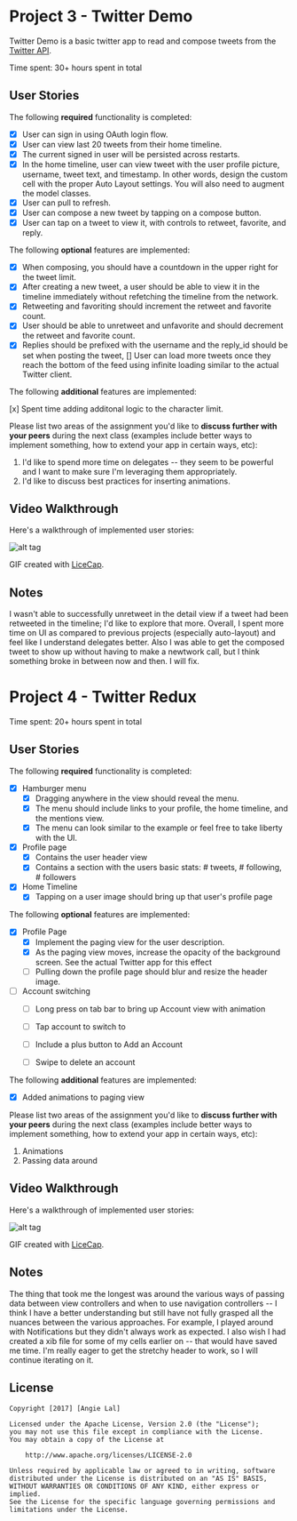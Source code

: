 # Project 3 - Twitter Demo

Twitter Demo is a basic twitter app to read and compose tweets from the [Twitter API](https://apps.twitter.com/).

Time spent: 30+ hours spent in total

## User Stories

The following **required** functionality is completed:

- [x] User can sign in using OAuth login flow.
- [x] User can view last 20 tweets from their home timeline.
- [x] The current signed in user will be persisted across restarts.
- [x] In the home timeline, user can view tweet with the user profile picture, username, tweet text, and timestamp.  In other words, design the custom cell with the proper Auto Layout settings.  You will also need to augment the model classes.
- [x] User can pull to refresh.
- [x] User can compose a new tweet by tapping on a compose button.
- [x] User can tap on a tweet to view it, with controls to retweet, favorite, and reply.

The following **optional** features are implemented:

- [x] When composing, you should have a countdown in the upper right for the tweet limit.
- [x] After creating a new tweet, a user should be able to view it in the timeline immediately without refetching the timeline from the network.
- [x] Retweeting and favoriting should increment the retweet and favorite count.
- [x] User should be able to unretweet and unfavorite and should decrement the retweet and favorite count.
- [x] Replies should be prefixed with the username and the reply_id should be set when posting the tweet,
[] User can load more tweets once they reach the bottom of the feed using infinite loading similar to the actual Twitter client.

The following **additional** features are implemented:

[x] Spent time adding additonal logic to the character limit. 

Please list two areas of the assignment you'd like to **discuss further with your peers** during the next class (examples include better ways to implement something, how to extend your app in certain ways, etc):

1. I'd like to spend more time on delegates -- they seem to be powerful and I want to make sure I'm leveraging them appropriately.
2. I'd like to discuss best practices for inserting animations.

## Video Walkthrough

Here's a walkthrough of implemented user stories:

![alt tag](https://raw.githubusercontent.com/anjlal/twitterdemo/master/twitterdemo.gif)

GIF created with [LiceCap](http://www.cockos.com/licecap/).

## Notes

I wasn't able to successfully unretweet in the detail view if a tweet had been retweeted in the timeline; I'd like to explore that more. Overall, I spent more time on UI as compared to previous projects (especially auto-layout) and feel like I understand delegates better. Also I was able to get the composed tweet to show up without having to make a newtwork call, but I think something broke in between now and then. I will fix.

# Project 4 - Twitter Redux

Time spent: 20+ hours spent in total

## User Stories

The following **required** functionality is completed:

- [x] Hamburger menu
   - [x] Dragging anywhere in the view should reveal the menu.
   - [x] The menu should include links to your profile, the home timeline, and the mentions view.
   - [x] The menu can look similar to the example or feel free to take liberty with the UI.
- [x] Profile page
   - [x] Contains the user header view
   - [x] Contains a section with the users basic stats: # tweets, # following, # followers
- [x] Home Timeline
   - [x] Tapping on a user image should bring up that user's profile page

The following **optional** features are implemented:

- [x] Profile Page
   - [x] Implement the paging view for the user description.
   - [x] As the paging view moves, increase the opacity of the background screen. See the actual Twitter app for this effect
   - [ ] Pulling down the profile page should blur and resize the header image.
- [ ] Account switching
   - [ ] Long press on tab bar to bring up Account view with animation
   - [ ] Tap account to switch to
   - [ ] Include a plus button to Add an Account
   - [ ] Swipe to delete an account


The following **additional** features are implemented:

- [x] Added animations to paging view

Please list two areas of the assignment you'd like to **discuss further with your peers** during the next class (examples include better ways to implement something, how to extend your app in certain ways, etc):

  1. Animations
  2. Passing data around


## Video Walkthrough

Here's a walkthrough of implemented user stories:

![alt tag](https://raw.githubusercontent.com/anjlal/twitterdemo/master/twitterredux.gif)

GIF created with [LiceCap](http://www.cockos.com/licecap/).

## Notes
The thing that took me the longest was around the various ways of passing data between view controllers and when to use navigation controllers -- I think I have a better understanding but still have not fully grasped all the nuances between the various approaches. For example, I played around with Notifications but they didn't always work as expected. I also wish I had created a xib file for some of my cells earlier on -- that would have saved me time. I'm really eager to get the stretchy header to work, so I will continue iterating on it.

## License

    Copyright [2017] [Angie Lal]

    Licensed under the Apache License, Version 2.0 (the "License");
    you may not use this file except in compliance with the License.
    You may obtain a copy of the License at

        http://www.apache.org/licenses/LICENSE-2.0

    Unless required by applicable law or agreed to in writing, software
    distributed under the License is distributed on an "AS IS" BASIS,
    WITHOUT WARRANTIES OR CONDITIONS OF ANY KIND, either express or implied.
    See the License for the specific language governing permissions and
    limitations under the License.
